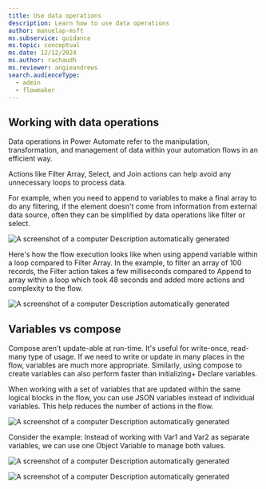 ```yaml
---
title: Use data operations
description: Learn how to use data operations
author: manuelap-msft
ms.subservice: guidance
ms.topic: conceptual
ms.date: 12/12/2024
ms.author: rachaudh
ms.reviewer: angieandrews
search.audienceType: 
  - admin
  - flowmaker
---
```


## Working with data operations

Data operations in Power Automate refer to the manipulation, transformation, and management of data within your automation flows in an efficient way.

Actions like Filter Array, Select, and Join actions can help avoid any unnecessary loops to process data.

For example, when you need to append to variables to make a final array to do any filtering, if the element doesn't come from information from external data source, often they can be simplified by data operations like filter or select.

![A screenshot of a computer Description automatically generated](media/5c4dc4ca6dde950f862ccac67b508c30.png)

Here's how the flow execution looks like when using append variable within a loop compared to Filter Array. In the example, to filter an array of 100 records, the Filter action takes a few milliseconds compared to Append to array within a loop which took 48 seconds and added more actions and complexity to the flow.

![A screenshot of a computer Description automatically generated](media/307d9622d52077002c407761946235e2.png)

## Variables vs compose

Compose aren't update-able at run-time. It's useful for write-once, read-many type of usage. If we need to write or update in many places in the flow, variables are much more appropriate. Similarly, using compose to create variables can also perform faster than initializing+ Declare variables.

When working with a set of variables that are updated within the same logical blocks in the flow, you can use JSON variables instead of individual variables. This help reduces the number of actions in the flow.

![A screenshot of a computer Description automatically generated](media/f5b7344fd0a44f53ec011f7593221c7d.png)

Consider the example: Instead of working with Var1 and Var2 as separate variables, we can use one Object Variable to manage both values.

![A screenshot of a computer Description automatically generated](media/6c4a9573da92351b92ed45881d00bebe.png)

![A screenshot of a computer Description automatically generated](media/df7b69d04a980cad676892db4a8e49ce.png)
